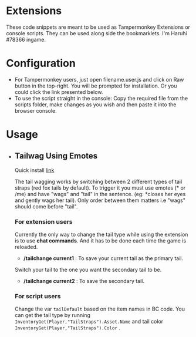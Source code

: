 # Extensions

These code snippets are meant to be used as Tampermonkey Extensions or console scripts. They can be used along side the bookmarklets. I'm Haruhi #78366 ingame.

# Configuration

- For Tampermonkey users, just open filename.user.js and click on Raw button in the top-right. You will be prompted for installation. Or you could click the link presented below.
- To use the script straight in the console:
Copy the required file from the scripts folder, make changes as you wish and then paste it into the browser console.

# Usage
- ## Tailwag Using Emotes
    Quick install [link](https://github.com/agicitag/BondageClubTools/raw/main/extensions/tailwag_emote_loader.user.js)

    The tail wagging works by switching between 2 different types of tail straps (red fox tails by default). To trigger it you must use emotes (* or /me) and have "wags" and "tail" in the sentence. (eg: *closes her eyes and gently wags her tail). Only order between them matters i.e "wags" should come before "tail". 
    ### For extension users

    Currently the only way to change the tail type while using the extension is to use **chat commands**. And it has to be done each time the game is reloaded. 
    
    - **/tailchange current1** : To save your current tail as the primary tail.
    
    Switch your tail to the one you want the secondary tail to be.
    - **/tailchange current2** : To save the secondary tail.

    ### For script users 
    Change the var `tailDefault` based on the item names in BC code. You can get the tail type by running `InventoryGet(Player,"TailStraps").Asset.Name` and tail color `InventoryGet(Player,"TailStraps").Color` .